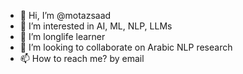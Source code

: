- 👋 Hi, I’m @motazsaad
- 👀 I’m interested in AI, ML, NLP, LLMs
- 🌱 I’m longlife learner 
- 💞️ I’m looking to collaborate on Arabic NLP research 
- 📫 How to reach me? by email 

<!---
motazsaad/motazsaad is a ✨ special ✨ repository because its `README.md` (this file) appears on your GitHub profile.
You can click the Preview link to take a look at your changes.
--->
